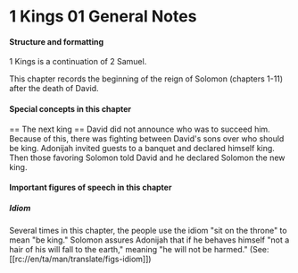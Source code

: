 # 1 Kings 01 General Notes

#### Structure and formatting

1 Kings is a continuation of 2 Samuel.

This chapter records the beginning of the reign of Solomon (chapters 1-11) after the death of David.

#### Special concepts in this chapter

== The next king ==
David did not announce who was to succeed him. Because of this, there was fighting between David's sons over who should be king. Adonijah invited guests to a banquet and declared himself king. Then those favoring Solomon told David and he declared Solomon the new king.

#### Important figures of speech in this chapter

##### Idiom
Several times in this chapter, the people use the idiom "sit on the throne" to mean "be king." Solomon assures Adonijah that if he behaves himself "not a hair of his will fall to the earth," meaning "he will not be harmed." (See: [[rc://en/ta/man/translate/figs-idiom]])
